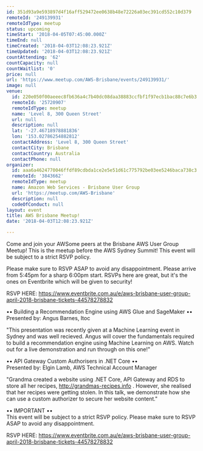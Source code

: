 ```yaml
---
id: 351d93a9e593897d4f16aff529472ee0638b48e72226a03ec391cd552c10d379
remoteId: '249139931'
remoteIdType: meetup
status: upcoming
timeStart: '2018-04-05T07:45:00.000Z'
timeEnd: null
timeCreated: '2018-04-03T12:08:23.921Z'
timeUpdated: '2018-04-03T12:08:23.921Z'
countAttending: '62'
countCapacity: null
countWaitlist: '0'
price: null
url: 'https://www.meetup.com/AWS-Brisbane/events/249139931/'
image: null
venue:
  id: 220e050f00aeeec8fb636a4c7b40dc08daa38883ccfbf1f97ecb1bac88c7e6b3
  remoteId: '25720907'
  remoteIdType: meetup
  name: 'Level 8, 300 Queen Street'
  url: null
  description: null
  lat: '-27.46718978881836'
  lon: '153.02786254882812'
  contactAddress: 'Level 8, 300 Queen Street'
  contactCity: Brisbane
  contactCountry: Australia
  contactPhone: null
organizer:
  id: aaa6a4624770046ffdf89cdbda1ce2e5e51d61c775792be03ee5246baca738c3
  remoteId: '3843662'
  remoteIdType: meetup
  name: Amazon Web Services - Brisbane User Group
  url: 'https://meetup.com/AWS-Brisbane'
  description: null
  codeOfConduct: null
layout: event
title: AWS Brisbane Meetup!
date: '2018-04-03T12:08:23.921Z'

---
```

<p>Come and join your AWSome peers at the Brisbane AWS User Group Meetup! This is the meetup before the AWS Sydney Summit! This event will be subject to a strict RSVP policy.</p> <p>Please make sure to RSVP ASAP to avoid any disappointment. Please arrive from 5:45pm for a sharp 6:00pm start. RSVPs here are great, but it's the ones on Eventbrite which will be given to security!</p> <p>RSVP HERE: <a href="https://www.eventbrite.com.au/e/aws-brisbane-user-group-april-2018-brisbane-tickets-44578278832" class="linkified">https://www.eventbrite.com.au/e/aws-brisbane-user-group-april-2018-brisbane-tickets-44578278832</a></p> <p>•• Building a Recommendation Engine using AWS Glue and SageMaker ••<br/>Presented by: Angus Barnes, Itoc</p> <p>"This presentation was recently given at a Machine Learning event in Sydney and was well recieved. Angus will cover the fundamentals required to build a recommendation engine using Machine Learning on AWS. Watch out for a live demonstration and run through on this one!"</p> <p>•• API Gateway Custom Authorisers in .NET Core ••<br/>Presented by: Elgin Lamb, AWS Technical Account Manager</p> <p>"Grandma created a website using .NET Core, API Gateway and RDS to store all her recipes, <a href="http://grandmas-recipes.info" class="linkified">http://grandmas-recipes.info</a> . However, she realised that her recipes were getting stolen. In this talk, we demonstrate how she can use a custom authorizer to secure her website content."</p> <p>•• IMPORTANT ••<br/>This event will be subject to a strict RSVP policy. Please make sure to RSVP ASAP to avoid any disappointment.</p> <p>RSVP HERE: <a href="https://www.eventbrite.com.au/e/aws-brisbane-user-group-april-2018-brisbane-tickets-44578278832" class="linkified">https://www.eventbrite.com.au/e/aws-brisbane-user-group-april-2018-brisbane-tickets-44578278832</a></p>
